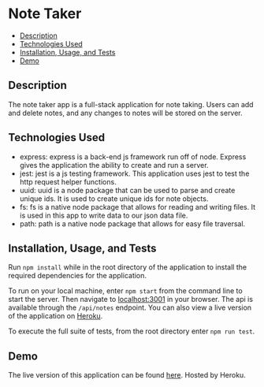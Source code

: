 # Note Taker <!-- omit in toc -->

- [Description](#description)
- [Technologies Used](#technologies-used)
- [Installation, Usage, and Tests](#installation-usage-and-tests)
- [Demo](#demo)

## Description

The note taker app is a full-stack application for note taking. Users can add and delete notes, and any changes to notes will be stored on the server.

## Technologies Used

- express: express is a back-end js framework run off of node. Express gives the application the ability to create and run a server.
- jest: jest is a js testing framework. This application uses jest to test the http request helper functions.
- uuid: uuid is a node package that can be used to parse and create unique ids. It is used to create unique ids for note objects.
- fs: fs is a native node package that allows for reading and writing files. It is used in this app to write data to our json data file.
- path: path is a native node package that allows for easy file traversal.

## Installation, Usage, and Tests

Run `npm install` while in the root directory of the application to install the required dependencies for the application.

To run on your local machine, enter `npm start` from the command line to start the server. Then navigate to [localhost:3001](http://localhost:3001/) in your browser. The api is available through the `/api/notes` endpoint. You can also view a live version of the application on [Heroku](https://young-sierra-98103.herokuapp.com/).

To execute the full suite of tests, from the root directory enter `npm run test`.

## Demo

The live version of this application can be found [here](https://young-sierra-98103.herokuapp.com/). Hosted by Heroku.
